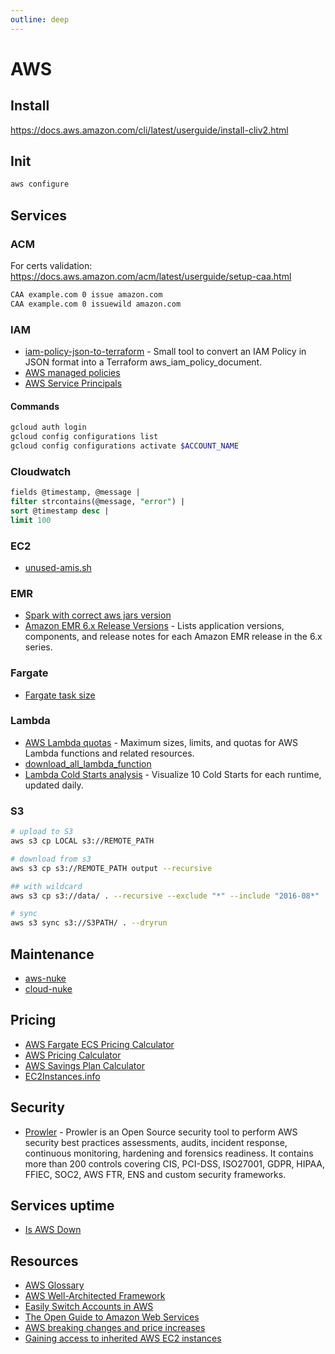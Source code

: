 ```yaml
---
outline: deep
---
```


# AWS

## Install

<https://docs.aws.amazon.com/cli/latest/userguide/install-cliv2.html>

## Init

```bash
aws configure
```

## Services

### ACM

For certs validation: <https://docs.aws.amazon.com/acm/latest/userguide/setup-caa.html>

```bash
CAA example.com 0 issue amazon.com
CAA example.com 0 issuewild amazon.com
```

### IAM

- [iam-policy-json-to-terraform](https://github.com/flosell/iam-policy-json-to-terraform) - Small tool to convert an IAM Policy in JSON format into a Terraform aws_iam_policy_document.
- [AWS managed policies](https://gist.github.com/gene1wood/55b358748be3c314f956)
- [AWS Service Principals](https://gist.github.com/shortjared/4c1e3fe52bdfa47522cfe5b41e5d6f22)

#### Commands

```bash
gcloud auth login
gcloud config configurations list
gcloud config configurations activate $ACCOUNT_NAME
```

### Cloudwatch

```sql
fields @timestamp, @message |
filter strcontains(@message, "error") |
sort @timestamp desc |
limit 100
```

### EC2

- [unused-amis.sh](https://gist.github.com/ilpianista/a8dfe8f7042d61abb8524571be910403)

### EMR

- [Spark with correct aws jars version](https://github.com/YotpoLtd/metorikku/blob/master/docker/spark/k8s/Dockerfile)
- [Amazon EMR 6.x Release Versions](https://docs.aws.amazon.com/emr/latest/ReleaseGuide/emr-release-6x.html) - Lists application versions, components, and release notes for each Amazon EMR release in the 6.x series.

### Fargate

- [Fargate task size](https://docs.aws.amazon.com/AmazonECS/latest/developerguide/AWS_Fargate.html#fargate-tasks-size)

### Lambda

- [AWS Lambda quotas](https://docs.aws.amazon.com/lambda/latest/dg/gettingstarted-limits.html) - Maximum sizes, limits, and quotas for AWS Lambda functions and related resources.
- [download_all_lambda_function](https://github.com/sambhajis-gdb/download_all_lambda_function/blob/master/get_all_lambda-functions.sh)
- [Lambda Cold Starts analysis](https://maxday.github.io/lambda-perf/) - Visualize 10 Cold Starts for each runtime, updated daily.

### S3

```bash
# upload to S3
aws s3 cp LOCAL s3://REMOTE_PATH

# download from s3
aws s3 cp s3://REMOTE_PATH output --recursive

## with wildcard
aws s3 cp s3://data/ . --recursive --exclude "*" --include "2016-08*"

# sync
aws s3 sync s3://S3PATH/ . --dryrun
```

## Maintenance

- [aws-nuke](https://github.com/rebuy-de/aws-nuke)
- [cloud-nuke](https://github.com/gruntwork-io/cloud-nuke)

## Pricing

- [AWS Fargate ECS Pricing Calculator](http://fargate-pricing-calculator.site.s3-website-us-east-1.amazonaws.com/)
- [AWS Pricing Calculator](https://calculator.aws/)
- [AWS Savings Plan Calculator](https://cloudshim.com/calculator)
- [EC2Instances.info](https://instances.vantage.sh/)

## Security

- [Prowler](https://github.com/prowler-cloud/prowler) - Prowler is an Open Source security tool to perform AWS security best practices assessments, audits, incident response, continuous monitoring, hardening and forensics readiness. It contains more than 200 controls covering CIS, PCI-DSS, ISO27001, GDPR, HIPAA, FFIEC, SOC2, AWS FTR, ENS and custom security frameworks.

## Services uptime

- [Is AWS Down](https://www.taloflow.ai/is-aws-down)

## Resources

- [AWS Glossary](https://docs.aws.amazon.com/general/latest/gr/glos-chap.html)
- [AWS Well-Architected Framework](https://wa.aws.amazon.com/wat.map.en.html)
- [Easily Switch Accounts in AWS](https://gist.github.com/noahcoad/370f004d3be248778dca41a1abc53543)
- [The Open Guide to Amazon Web Services](https://github.com/open-guides/og-aws)
- [AWS breaking changes and price increases](https://github.com/SummitRoute/aws_breaking_changes)
- [Gaining access to inherited AWS EC2 instances](https://wiringbits.net/aws/2022/09/01/gaining-access-to-inherited-aws-ec2-instances.html)
